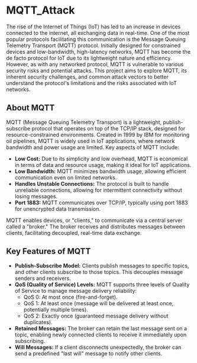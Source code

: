 # MQTT_Attack
The rise of the Internet of Things (IoT) has led to an increase in devices connected to the internet, all exchanging data in real-time. One of the most popular protocols facilitating this communication is the Message Queuing Telemetry Transport (MQTT) protocol. Initially designed for constrained devices and low-bandwidth, high-latency networks, MQTT has become the de facto protocol for IoT due to its lightweight nature and efficiency. However, as with any networked protocol, MQTT is vulnerable to various security risks and potential attacks. This project aims to explore MQTT, its inherent security challenges, and common attack vectors to better understand the protocol's limitations and the risks associated with IoT networks.

## About MQTT
MQTT (Message Queuing Telemetry Transport) is a lightweight, publish-subscribe protocol that operates on top of the TCP/IP stack, designed for resource-constrained environments. Created in 1999 by IBM for monitoring oil pipelines, MQTT is widely used in IoT applications, where network bandwidth and power usage are limited. Key aspects of MQTT include:

- **Low Cost:** Due to its simplicity and low overhead, MQTT is economical in terms of data and resource usage, making it ideal for IoT applications.
- **Low Bandwidth:** MQTT minimizes bandwidth usage, allowing efficient communication even on limited networks.
- **Handles Unstable Connections:** The protocol is built to handle unreliable connections, allowing for intermittent connectivity without losing messages.
- **Port 1883:** MQTT communicates over TCP/IP, typically using port 1883 for unencrypted data transmission.

MQTT enables devices, or "clients," to communicate via a central server called a "broker." The broker receives and distributes messages between clients, facilitating decoupled, real-time data exchange.

## Key Features of MQTT

- **Publish-Subscribe Model:** Clients publish messages to specific topics, and other clients subscribe to those topics. This decouples message senders and receivers.
- **QoS (Quality of Service) Levels:** MQTT supports three levels of Quality of Service to manage message delivery reliability:
  - QoS 0: At most once (fire-and-forget).
  - QoS 1: At least once (message will be delivered at least once, potentially multiple times).
  - QoS 2: Exactly once (guaranteed message delivery without duplicates).
- **Retained Messages:** The broker can retain the last message sent on a topic, enabling newly connected clients to receive it immediately upon subscribing.
- **Will Messages:** If a client disconnects unexpectedly, the broker can send a predefined "last will" message to notify other clients.
